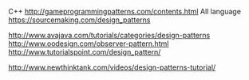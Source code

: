 C++
http://gameprogrammingpatterns.com/contents.html
All language
https://sourcemaking.com/design_patterns

http://www.avajava.com/tutorials/categories/design-patterns
http://www.oodesign.com/observer-pattern.html
http://www.tutorialspoint.com/design_pattern/


http://www.newthinktank.com/videos/design-patterns-tutorial/


